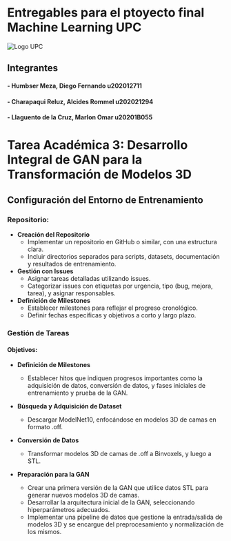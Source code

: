 # Entregables para el ptoyecto final Machine Learning UPC

![Logo UPC](https://th.bing.com/th/id/OIP.uI-98YWzIvsuhXVyKRkv9gHaHk?pid=ImgDet&rs=1)

## Integrantes
#### - Humbser Meza, Diego Fernando		u202012711
#### - Charapaqui Reluz, Alcides Rommel		u202021294
#### - Llaguento de la Cruz, Marlon Omar		u20201B055

# Tarea Académica 3: Desarrollo Integral de GAN para la Transformación de Modelos 3D

## Configuración del Entorno de Entrenamiento

### Repositorio:
- **Creación del Repositorio**
  - Implementar un repositorio en GitHub o similar, con una estructura clara.
  - Incluir directorios separados para scripts, datasets, documentación y resultados de entrenamiento.
- **Gestión con Issues**
  - Asignar tareas detalladas utilizando issues.
  - Categorizar issues con etiquetas por urgencia, tipo (bug, mejora, tarea), y asignar responsables.
- **Definición de Milestones**
  - Establecer milestones para reflejar el progreso cronológico.
  - Definir fechas específicas y objetivos a corto y largo plazo.

### Gestión de Tareas

#### Objetivos:

- **Definición de Milestones**
  - Establecer hitos que indiquen progresos importantes como la adquisición de datos, conversión de datos, y fases iniciales de entrenamiento y prueba de la GAN.

- **Búsqueda y Adquisición de Dataset**
  - Descargar ModelNet10, enfocándose en modelos 3D de camas en formato .off.

- **Conversión de Datos**
  - Transformar modelos 3D de camas de .off a Binvoxels, y luego a STL.

- **Preparación para la GAN**
  - Crear una primera versión de la GAN que utilice datos STL para generar nuevos modelos 3D de camas.
  - Desarrollar la arquitectura inicial de la GAN, seleccionando hiperparámetros adecuados.
  - Implementar una pipeline de datos que gestione la entrada/salida de modelos 3D y se encargue del preprocesamiento y normalización de los mismos.


